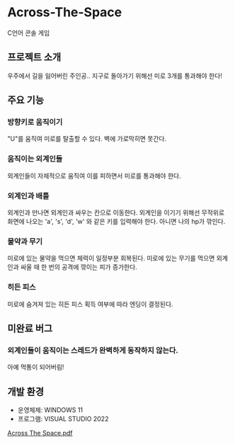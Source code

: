 # Across-The-Space
C언어 콘솔 게임
## 프로젝트 소개
우주에서 길을 잃어버린 주인공.. 지구로 돌아가기 위해선 미로 3개를 통과해야 한다!

## 주요 기능
### 방향키로 움직이기
"U"를 움직여 미로를 탈출할 수 있다. 벽에 가로막히면 못간다.
### 움직이는 외계인들
외계인들이 자체적으로 움직여 이를 피하면서 미로를 통과해야 한다.
### 외계인과 배틀
외계인과 만나면 외계인과 싸우는 칸으로 이동한다.
외계인을 이기기 위해선 무작위로 화면에 나오는 'a', 's', 'd', 'w' 와 같은 키를 입력해야 한다.
아니면 나의 hp가 깎인다.
### 물약과 무기
미로에 있는 물약을 먹으면 체력이 일정부분 회복된다.
미로에 있는 무기를 먹으면 외계인과 싸울 때 한 번의 공격에 깎이는 피가 증가한다.
### 히든 피스
미로에 숨겨져 있는 히든 피스 획득 여부에 따라 엔딩이 결정된다.

## 미완료 버그
### 외계인들이 움직이는 스레드가 완벽하게 동작하지 않는다.
아예 먹통이 되어버림!

## 개발 환경
- 운영체제: WINDOWS 11
- 프로그램: VISUAL STUDIO 2022
  
[Across The Space.pdf](https://github.com/goodrain95/Across-The-Space/files/12839497/Across.The.Space.pdf)
